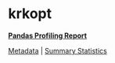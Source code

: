 # krkopt

[**Pandas Profiling Report**](https://epistasislab.github.io/penn-ml-benchmarks/profile/krkopt.html)

[Metadata](metadata.yaml) | [Summary Statistics](summary_stats.tsv)

